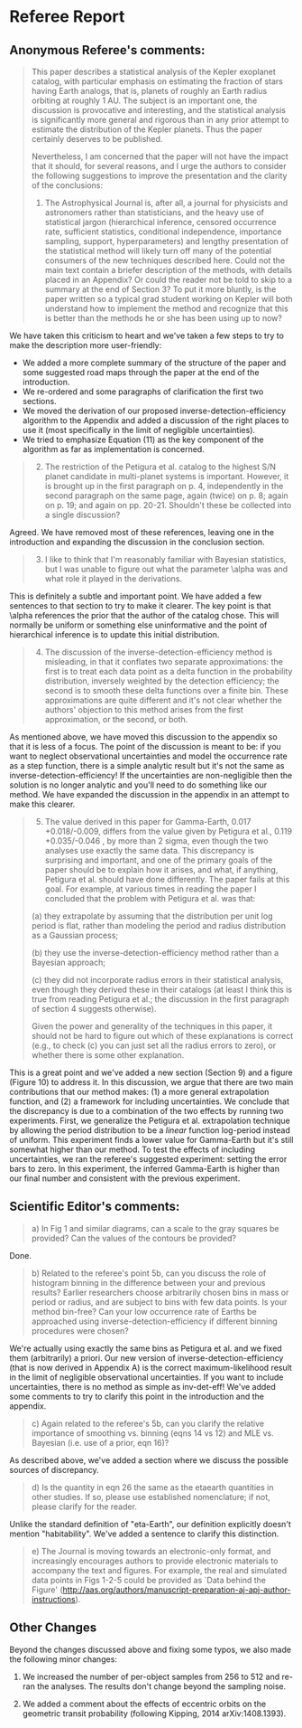 # Referee Report

## Anonymous Referee's comments:

> This paper describes a statistical analysis of the Kepler exoplanet catalog,
> with particular emphasis on estimating the fraction of stars having Earth
> analogs, that is, planets of roughly an Earth radius orbiting at roughly 1 AU.
> The subject is an important one, the discussion is provocative and interesting,
> and the statistical analysis is significantly more general and rigorous than in
> any prior attempt to estimate the distribution of the Kepler planets. Thus the
> paper certainly deserves to be published.
>
> Nevertheless, I am concerned that the paper will not have the impact that it
> should, for several reasons, and I urge the authors to consider the following
> suggestions to improve the presentation and the clarity of the conclusions:
>
> 1. The Astrophysical Journal is, after all, a journal for physicists and
> astronomers rather than statisticians, and the heavy use of statistical jargon
> (hierarchical inference, censored occurrence rate, sufficient statistics,
> conditional independence, importance sampling, support, hyperparameters) and
> lengthy presentation of the statistical method will likely turn off many of the
> potential consumers of the new techniques described here. Could not the main
> text contain a briefer description of the methods, with details placed in an
> Appendix? Or could the reader not be told to skip to a summary at the end of
> Section 3? To put it more bluntly, is the paper written so a typical grad
> student working on Kepler will both understand how to implement the method and
> recognize that this is better than the methods he or she has been using up to
> now?

We have taken this criticism to heart and we've taken a few steps to try to
make the description more user-friendly:

- We added a more complete summary of the structure of the paper and some
  suggested road maps through the paper at the end of the introduction.
- We re-ordered and some paragraphs of clarification the first two sections.
- We moved the derivation of our proposed inverse-detection-efficiency
  algorithm to the Appendix and added a discussion of the right places to use
  it (most specifically in the limit of negligible uncertainties).
- We tried to emphasize Equation (11) as the key component of the algorithm as
  far as implementation is concerned.

> 2. The restriction of the Petigura et al. catalog to the highest S/N planet
> candidate in multi-planet systems is important. However, it is brought up in
> the first paragraph on p. 4, independently in the second paragraph on the same
> page, again (twice) on p. 8; again on p. 19; and again on pp. 20-21. Shouldn't
> these be collected into a single discussion?

Agreed. We have removed most of these references, leaving one in the
introduction and expanding the discussion in the conclusion section.

> 3. I like to think that I'm reasonably familiar with Bayesian statistics, but I
> was unable to figure out what the parameter \alpha was and what role it played
> in the derivations.

This is definitely a subtle and important point. We have added a few sentences
to that section to try to make it clearer. The key point is that \alpha
references the prior that the author of the catalog chose. This will normally
be uniform or something else uninformative and the point of hierarchical
inference is to update this initial distribution.

> 4. The discussion of the inverse-detection-efficiency method is misleading, in
> that it conflates two separate approximations: the first is to treat each data
> point as a delta function in the probability distribution, inversely weighted
> by the detection efficiency; the second is to smooth these delta functions over
> a finite bin. These approximations are quite different and it's not clear
> whether the authors' objection to this method arises from the first
> approximation, or the second, or both.

As mentioned above, we have moved this discussion to the appendix so that it
is less of a focus. The point of the discussion is meant to be: if you want to
neglect observational uncertainties and model the occurrence rate as a step
function, there is a simple analytic result but it's not the same as
inverse-detection-efficiency! If the uncertainties are non-negligible then the
solution is no longer analytic and you'll need to do something like our method.
We have expanded the discussion in the appendix in an attempt to make this
clearer.

> 5. The value derived in this paper for Gamma-Earth, 0.017 +0.018/-0.009,
> differs from the value given by Petigura et al., 0.119 +0.035/-0.046 , by more
> than 2 sigma, even though the two analyses use exactly the same data. This
> discrepancy is surprising and important, and one of the primary goals of the
> paper should be to explain how it arises, and what, if anything, Petigura et
> al. should have done differently. The paper fails at this goal. For example, at
> various times in reading the paper I concluded that the problem with Petigura
> et al. was that:
>
> (a) they extrapolate by assuming that the distribution per unit log period is
> flat, rather than modeling the period and radius distribution as a Gaussian
> process;
>
> (b) they use the inverse-detection-efficiency method rather than a Bayesian
> approach;
>
> (c) they did not incorporate radius errors in their statistical analysis, even
> though they derived these in their catalogs (at least I think this is true from
> reading Petigura et al.; the discussion in the first paragraph of section 4
> suggests otherwise).
>
> Given the power and generality of the techniques in this paper, it should not
> be hard to figure out which of these explanations is correct (e.g., to check
> (c) you can just set all the radius errors to zero), or whether there is some
> other explanation.

This is a great point and we've added a new section (Section 9) and a figure
(Figure 10) to address it. In this discussion, we argue that there are two
main contributions that our method makes: (1) a more general extrapolation
function, and (2) a framework for including uncertainties. We conclude that
the discrepancy is due to a combination of the two effects by running two
experiments. First, we generalize the Petigura et al. extrapolation technique
by allowing the period distribution to be a *linear* function log-period
instead of uniform. This experiment finds a lower value for Gamma-Earth but
it's still somewhat higher than our method. To test the effects of including
uncertainties, we ran the referee's suggested experiment: setting the error
bars to zero. In this experiment, the inferred Gamma-Earth is higher than our
final number and consistent with the previous experiment.


## Scientific Editor's comments:

> a) In Fig 1 and similar diagrams, can a scale to the gray squares be provided?
> Can the values of the contours be provided?

Done.

> b) Related to the referee's point 5b, can you discuss the role of histogram
> binning in the difference between your and previous results? Earlier
> researchers choose arbitrarily chosen bins in mass or period or radius, and are
> subject to bins with few data points. Is your method bin-free? Can your low
> occurrence rate of Earths be approached using inverse-detection-efficiency if
> different binning procedures were chosen?

We're actually using exactly the same bins as Petigura et al. and we fixed
them (arbitrarily) a priori. Our new version of inverse-detection-efficiency
(that is now derived in Appendix A) is the correct maximum-likelihood result
in the limit of negligible observational uncertainties. If you want to include
uncertainties, there is no method as simple as inv-det-eff! We've added some
comments to try to clarify this point in the introduction and the appendix.

> c) Again related to the referee's 5b, can you clarify the relative importance
> of smoothing vs. binning (eqns 14 vs 12) and MLE vs. Bayesian (i.e. use of a
> prior, eqn 16)?

As described above, we've added a section where we discuss the possible
sources of discrepancy.

> d) Is the quantity in eqn 26 the same as the etaearth quantities in other
> studies. If so, please use established nomenclature; if not, please clarify for
> the reader.

Unlike the standard definition of "eta-Earth", our definition explicitly
doesn't mention "habitability". We've added a sentence to clarify this
distinction.

> e) The Journal is moving towards an electronic-only format, and increasingly
> encourages authors to provide electronic materials to accompany the text and
> figures. For example, the real and simulated data points in Figs 1-2-5 could be
> provided as `Data behind the Figure'
> (http://aas.org/authors/manuscript-preparation-aj-apj-author-instructions).

## Other Changes

Beyond the changes discussed above and fixing some typos, we also made the
following minor changes:

1. We increased the number of per-object samples from 256 to 512 and re-ran
   the analyses. The results don't change beyond the sampling noise.

2. We added a comment about the effects of eccentric orbits on the geometric
   transit probability (following Kipping, 2014 arXiv:1408.1393).
